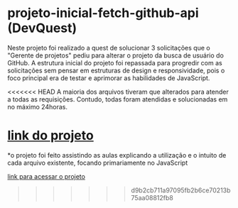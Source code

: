 # projeto-inicial-fetch-github-api (DevQuest)

Neste projeto foi realizado a quest de solucionar 3 solicitações que o "Gerente de projetos" pediu para alterar o projeto da busca de usuário do GitHub. A estrutura inicial do projeto foi repassada para progredir com as solicitações sem pensar em estruturas de design e responsividade, pois o foco principal era de testar e aprimorar as habilidades de JavaScript.

<<<<<<< HEAD
A maioria dos arquivos tiveram que alterados para atender a todas as requisições. Contudo, todas foram atendidas e solucionadas em no máximo 24horas.

[link do projeto](https://edsnows.github.io/projeto-inicial-fetch-github-api__DevQuest/)
=======
*o projeto foi feito assistindo as aulas explicando a utilização e o intuito de cada arquivo existente, focando primariamente no JavaScript

[link para acessar o projeto](https://edsnows.github.io/projeto-inicial-fetch-github-api__DevQuest/)
>>>>>>> d9b2cb711a97095fb2b6ce70213b75aa08812fb8
